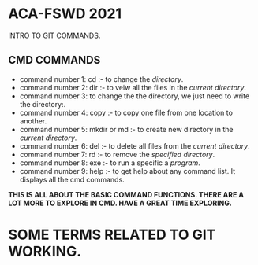 # ACA-FSWD 2021
INTRO TO GIT COMMANDS.

## CMD COMMANDS
* command number 1: cd :- to change the *directory*.
* command number 2: dir :- to veiw all the files in the *current directory*.
* command number 3: to change the the directory, we just need to write the directory:.
* command number 4: copy :- to copy one file from one location to another.
* command number 5: mkdir or md :- to create new directory in the *current directory*.
* command number 6: del :- to delete all files from the *current directory*.
* command number 7: rd :- to remove the *specified directory*.
* command number 8: exe :- to run a specific a *program*.
* command number 9: help :- to get help about any command list. It displays all the cmd commands.

**THIS IS ALL ABOUT THE BASIC COMMAND FUNCTIONS. THERE ARE A LOT MORE TO EXPLORE IN CMD. HAVE A GREAT TIME EXPLORING.**

# SOME TERMS RELATED TO GIT WORKING.
